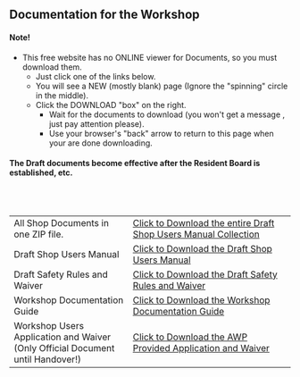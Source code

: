 ## Documentation for the Workshop
#### Note!
- This free website has no ONLINE viewer for Documents, so you must download them.
  - Just click one of the links below.
  - You will see a NEW (mostly blank) page (Ignore the "spinning" circle in the middle).
  - Click the DOWNLOAD "box" on the right.
    - Wait for the documents to download (you won't get a message , just pay attention please).
    - Use your browser's "back" arrow to return to this page when your are done downloading.
#### The Draft documents become effective after the Resident Board is established, etc.
</br>
</br>

<table>
   <tr>
    <td>
      All Shop Documents in one ZIP file.
    </td>
    <td> <a download href="https://github.com/JohnBinford/AppleWood-Pointe/blob/main/Documents/Documents.zip"> 
     Click to Download the entire Draft Shop Users Manual Collection
    </td>
  </tr>
  <tr>
    <td>
      Draft Shop Users Manual
    </td>
    <td> <a download href="https://github.com/JohnBinford/AppleWood-Pointe/blob/main/Documents/APAV100122WorkshopUsersManDft.pdf"> 
     Click to Download the Draft Shop Users Manual
    </td>
  </tr>
      <tr>
  <td>
  Draft Safety Rules and Waiver
  </td>
  <td> <a href="https://github.com/JohnBinford/AppleWood-Pointe/blob/main/Documents/APAV100122ShopSafetyRules%26Waiver.pdf"> 
     Click to Download the Draft Safety Rules and Waiver
    </td>
  </tr>
    <tr>
  <td>
  Workshop Documentation Guide
  </td>
  <td> <a href="https://github.com/JohnBinford/AppleWood-Pointe/blob/main/Documents/APAV100122WorkshopUsersManDocGuide.pdf"> 
     Click to Download the Workshop Documentation Guide
    </td>
  </tr>
      <tr>
  <td>
  Workshop Users Application and Waiver </br>
  (Only Official Document until Handover!)
  </td>
  <td> <a href="https://github.com/JohnBinford/AppleWood-Pointe/blob/main/Documents/APAV100122WorkshopUseApp%26Waiver.pdf"> 
    Click to Download the AWP Provided Application and Waiver
    </td>
    </td>
  </tr>
